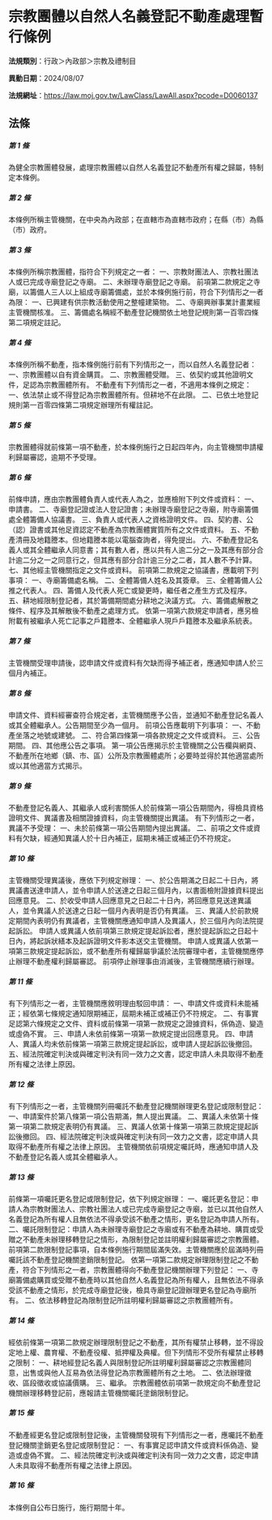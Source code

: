 # 宗教團體以自然人名義登記不動產處理暫行條例

**法規類別**：行政＞內政部＞宗教及禮制目

**異動日期**：2024/08/07  

**法規網址**：https://law.moj.gov.tw/LawClass/LawAll.aspx?pcode=D0060137





## 法條
##### 第 1 條
為健全宗教團體發展，處理宗教團體以自然人名義登記不動產所有權之歸屬，特制定本條例。


##### 第 2 條
本條例所稱主管機關，在中央為內政部；在直轄市為直轄市政府；在縣（市）為縣（市）政府。


##### 第 3 條
本條例所稱宗教團體，指符合下列規定之一者：
一、宗教財團法人、宗教社團法人或已完成寺廟登記之寺廟。
二、未辦理寺廟登記之寺廟。
前項第二款規定之寺廟，以籌備人三人以上組成寺廟籌備處，並於本條例施行前，符合下列情形之一者為限：
一、已興建有供宗教活動使用之整幢建築物。
二、寺廟興辦事業計畫業經主管機關核准。
三、籌備處名稱經不動產登記機關依土地登記規則第一百零四條第二項規定註記。


##### 第 4 條
本條例所稱不動產，指本條例施行前有下列情形之一，而以自然人名義登記者：
一、宗教團體以自有資金購買。
二、宗教團體受贈。
三、依契約或其他證明文件，足認為宗教團體所有。
不動產有下列情形之一者，不適用本條例之規定：
一、依法禁止或不得登記為宗教團體所有。但耕地不在此限。
二、已依土地登記規則第一百零四條第二項規定辦理所有權註記。


##### 第 5 條
宗教團體得就前條第一項不動產，於本條例施行之日起四年內，向主管機關申請權利歸屬審認，逾期不予受理。

##### 第 6 條
前條申請，應由宗教團體負責人或代表人為之，並應檢附下列文件或資料：
一、申請書。
二、寺廟登記證或法人登記證書；未辦理寺廟登記之寺廟，附寺廟籌備處全體籌備人協議書。
三、負責人或代表人之資格證明文件。
四、契約書、公（認）證書或其他足資認定不動產為宗教團體實質所有之文件或資料。
五、不動產清冊及地籍謄本。但地籍謄本能以電腦查詢者，得免提出。
六、不動產登記名義人或其全體繼承人同意書；其有數人者，應以共有人逾二分之一及其應有部分合計逾二分之一之同意行之，但其應有部分合計逾三分之二者，其人數不予計算。
七、其他經主管機關指定之文件或資料。
前項第二款規定之協議書，應載明下列事項：
一、寺廟籌備處名稱。
二、全體籌備人姓名及其簽章。
三、全體籌備人公推之代表人。
四、籌備人及代表人死亡或變更時，繼任者之產生方式及程序。
五、耕地經限制登記者，其於籌備期間處分耕地之決議方式。
六、籌備處解散之條件、程序及其解散後不動產之處理方式。
依第一項第六款規定申請者，應另檢附載有被繼承人死亡記事之戶籍謄本、全體繼承人現戶戶籍謄本及繼承系統表。


##### 第 7 條
主管機關受理申請後，認申請文件或資料有欠缺而得予補正者，應通知申請人於三個月內補正。


##### 第 8 條
申請文件、資料經審查符合規定者，主管機關應予公告，並通知不動產登記名義人或其全體繼承人。公告期間至少為一個月。
前項公告應載明下列事項：
一、不動產坐落之地號或建號。
二、符合第四條第一項各款規定之文件或資料。
三、公告期間。
四、其他應公告之事項。
第一項公告應揭示於主管機關之公告欄與網頁、不動產所在地鄉（鎮、市、區）公所及宗教團體處所；必要時並得於其他適當處所或以其他適當方式揭示。


##### 第 9 條
不動產登記名義人、其繼承人或利害關係人於前條第一項公告期間內，得檢具資格證明文件、異議書及相關證據資料，向主管機關提出異議。
有下列情形之一者，異議不予受理：
一、未於前條第一項公告期間內提出異議。
二、前項之文件或資料有欠缺，經通知異議人於十日內補正，屆期未補正或補正仍不符規定。


##### 第 10 條
主管機關受理異議後，應依下列規定辦理：
一、於公告期滿之日起二十日內，將異議書送達申請人，並令申請人於送達之日起三個月內，以書面檢附證據資料提出回應意見。
二、於收受申請人回應意見之日起二十日內，將回應意見送達異議人，並令異議人於送達之日起一個月內表明是否仍有異議。
三、異議人於前款規定期間內表明仍有異議者，主管機關應通知申請人及異議人，於三個月內向法院提起訴訟。
申請人或異議人依前項第三款規定提起訴訟者，應於提起訴訟之日起十日內，將起訴狀繕本及起訴證明文件影本送交主管機關。
申請人或異議人依第一項第三款規定提起訴訟，或不動產所有權歸屬爭議於法院審理中者，主管機關應停止辦理不動產權利歸屬審認。
前項停止辦理事由消滅後，主管機關應續行辦理。


##### 第 11 條
有下列情形之一者，主管機關應敘明理由駁回申請：
一、申請文件或資料未能補正；經依第七條規定通知限期補正，屆期未補正或補正仍不符規定。
二、有事實足認第六條規定之文件、資料或前條第一項第一款規定之證據資料，係偽造、變造或虛偽不實。
三、申請人未依前條第一項第一款規定提出回應意見。
四、申請人、異議人均未依前條第一項第三款規定提起訴訟，或申請人提起訴訟後撤回。
五、經法院確定判決或與確定判決有同一效力之文書，認定申請人未具取得不動產所有權之法律上原因。


##### 第 12 條
有下列情形之一者，主管機關列冊囑託不動產登記機關辦理更名登記或限制登記：
一、申請案件於第八條第一項公告期滿，無人提出異議。
二、異議人未依第十條第一項第二款規定表明仍有異議。
三、異議人依第十條第一項第三款規定提起訴訟後撤回。
四、經法院確定判決或與確定判決有同一效力之文書，認定申請人具取得不動產所有權之法律上原因。
主管機關依前項規定囑託時，應通知申請人及不動產登記名義人或其全體繼承人。


##### 第 13 條
前條第一項囑託更名登記或限制登記，依下列規定辦理：
一、囑託更名登記：申請人為宗教財團法人、宗教社團法人或已完成寺廟登記之寺廟，並已以其他自然人名義登記為所有權人且無依法不得承受該不動產之情形，更名登記為申請人所有。
二、囑託限制登記：申請人為未辦理寺廟登記之寺廟或有不動產為耕地、購買或受贈之不動產未辦理移轉登記之情形，為限制登記並註明權利歸屬審認之宗教團體。
前項第二款限制登記事項，自本條例施行期間屆滿失效。主管機關應於屆滿時列冊囑託該不動產登記機關塗銷限制登記。
依第一項第二款規定辦理限制登記之不動產，符合下列情形之一者，宗教團體得向不動產登記機關辦理下列登記：
一、寺廟籌備處購買或受贈不動產時以其他自然人名義登記為所有權人，且無依法不得承受該不動產之情形，於完成寺廟登記後，檢具寺廟登記證辦理更名登記為寺廟所有。
二、依法移轉登記為限制登記所註明權利歸屬審認之宗教團體所有。


##### 第 14 條
經依前條第一項第二款規定辦理限制登記之不動產，其所有權禁止移轉，並不得設定地上權、農育權、不動產役權、抵押權及典權。但下列情形不受所有權禁止移轉之限制：
一、耕地經登記名義人與限制登記所註明權利歸屬審認之宗教團體同意，出售或與他人互易為依法得登記為宗教團體所有之土地。
二、依法辦理徵收、區段徵收或協議價購。
三、繼承。
宗教團體依前項第一款規定向不動產登記機關辦理移轉登記前，應報請主管機關囑託塗銷限制登記。


##### 第 15 條
不動產經更名登記或限制登記後，主管機關發現有下列情形之一者，應囑託不動產登記機關塗銷更名登記或限制登記：
一、有事實足認申請文件或資料係偽造、變造或虛偽不實。
二、經法院確定判決或與確定判決有同一效力之文書，認定申請人未具取得不動產所有權之法律上原因。


##### 第 16 條
本條例自公布日施行，施行期間十年。



